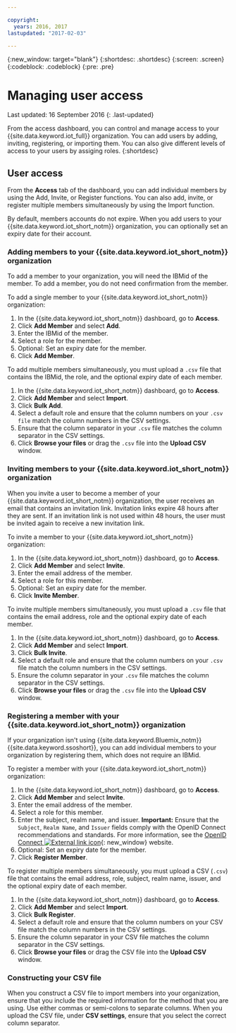 ```yaml
---

copyright:
  years: 2016, 2017
lastupdated: "2017-02-03"

---
```


{:new_window: target="blank"}
{:shortdesc: .shortdesc}
{:screen: .screen}
{:codeblock: .codeblock}
{:pre: .pre}

# Managing user access
Last updated: 16 September 2016
{: .last-updated}

From the access dashboard, you can control and manage access to your {{site.data.keyword.iot_full}} organization. You can add users by adding, inviting, registering, or importing them. You can also give different levels of access to your users by assiging roles.
{:shortdesc}

## User access

From the **Access** tab of the dashboard, you can add individual members by using the Add, Invite, or Register functions. You can also add, invite, or register multiple members simultaneously by using the Import function.

By default, members accounts do not expire. When you add users to your {{site.data.keyword.iot_short_notm}} organization, you can optionally set an expiry date for their account.

### Adding members to your {{site.data.keyword.iot_short_notm}} organization

To add a member to your organization, you will need the IBMid of the member. To add a member, you do not need confirmation from the member.

To add a single member to your {{site.data.keyword.iot_short_notm}} organization:
1. In the {{site.data.keyword.iot_short_notm}} dashboard, go to **Access**.
2. Click **Add Member** and select **Add**.
3. Enter the IBMid of the member.
4. Select a role for the member.
5. Optional: Set an expiry date for the member.
6. Click **Add Member**.

To add multiple members simultaneously, you must upload a `.csv` file that contains the IBMid, the role, and the optional expiry date of each member.
1. In the {{site.data.keyword.iot_short_notm}} dashboard, go to **Access**.
2. Click **Add Member** and select **Import**.
3. Click **Bulk Add**.
4. Select a default role and ensure that the column numbers on your `.csv file` match the column numbers in the CSV settings.
5. Ensure that the column separator in your `.csv` file matches the column separator in the CSV settings.
6. Click **Browse your files** or drag the `.csv` file into the **Upload CSV** window.

### Inviting members to your {{site.data.keyword.iot_short_notm}} organization

When you invite a user to become a member of your {{site.data.keyword.iot_short_notm}} organization, the user receives an email that contains an invitation link. Invitation links expire 48 hours after they are sent. If an invitation link is not used within 48 hours, the user must be invited again to receive a new invitation link.

To invite a member to your {{site.data.keyword.iot_short_notm}} organization:
1. In the {{site.data.keyword.iot_short_notm}} dashboard, go to **Access**.
2. Click **Add Member** and select **Invite**.
3. Enter the email address of the member.
4. Select a role for this member.
5. Optional: Set an expiry date for the member.
6. Click **Invite Member**.

To invite multiple members simultaneously, you must upload a `.csv` file that contains the email address, role and the optional expiry date of each member.
1. In the {{site.data.keyword.iot_short_notm}} dashboard, go to **Access**.
2. Click **Add Member** and select **Import**.
3. Click **Bulk Invite**.
4. Select a default role and ensure that the column numbers on your `.csv` file match the column numbers in the CSV settings.
5. Ensure the column separator in your `.csv` file matches the column separator in the CSV settings.
6. Click **Browse your files** or drag the `.csv` file into the **Upload CSV** window.

### Registering a member with your {{site.data.keyword.iot_short_notm}} organization

If your organization isn't using {{site.data.keyword.Bluemix_notm}} {{site.data.keyword.ssoshort}}, you can add individual members to your organization by registering them, which does not require an IBMid.

To register a member with your {{site.data.keyword.iot_short_notm}} organization:
1. In the {{site.data.keyword.iot_short_notm}} dashboard, go to **Access**.
2. Click **Add Member** and select **Invite**.
3. Enter the email address of the member.
4. Select a role for this member.
5. Enter the subject, realm name, and issuer.
   **Important:** Ensure that the `Subject`, `Realm Name`, and `Issuer` fields comply with the OpenID Connect recommendations and standards. For more information, see the [OpenID Connect ![External link icon](../../icons/launch-glyph.svg "External link icon")](http://openid.net/connect/){: new_window} website.
6. Optional: Set an expiry date for the member.
7. Click **Register Member**.

To register multiple members simultaneously, you must upload a CSV (`.csv`) file that contains the email address, role, subject, realm name, issuer, and the optional expiry date of each member.
1. In the {{site.data.keyword.iot_short_notm}} dashboard, go to **Access**.
2. Click **Add Member** and select **Import**.
3. Click **Bulk Register**.
4. Select a default role and ensure that the column numbers on your CSV file match the column numbers in the CSV settings.
5. Ensure the column separator in your CSV file matches the column separator in the CSV settings.
6. Click **Browse your files** or drag the CSV file into the **Upload CSV** window.

### Constructing your CSV file

When you construct a CSV file to import members into your organization, ensure that you include the required information for the method that you are using. Use either commas or semi-colons to separate columns. When you upload the CSV file, under **CSV settings**, ensure that you select the correct column separator.
